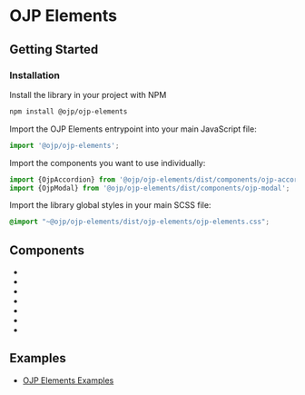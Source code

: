 # OJP Elements

## Getting Started

### Installation
Install the library in your project with NPM
```bash
npm install @ojp/ojp-elements
```

Import the OJP Elements entrypoint into your main JavaScript file:
```javascript
import '@ojp/ojp-elements';
```

Import the components you want to use individually:
```javascript
import {OjpAccordion} from '@ojp/ojp-elements/dist/components/ojp-accordion';
import {OjpModal} from '@ojp/ojp-elements/dist/components/ojp-modal';
```

Import the library global styles in your main SCSS file:
```scss
@import "~@ojp/ojp-elements/dist/ojp-elements/ojp-elements.css";
```

## Components
- [<ojp-accordion>](components/ojp-accordion/readme.md)
- [<ojp-accordion-item>](components/ojp-accordion-item/readme.md)
- [<ojp-card>](components/ojp-card/readme.md)
- [<ojp-col>](components/ojp-col/readme.md)
- [<ojp-image>](components/ojp-image/readme.md)
- [<ojp-modal>](components/ojp-modal/readme.md)
- [<ojp-row>](components/ojp-row/readme.md)

## Examples
- [OJP Elements Examples](https://ojp-elements.whoisowenjones.com)